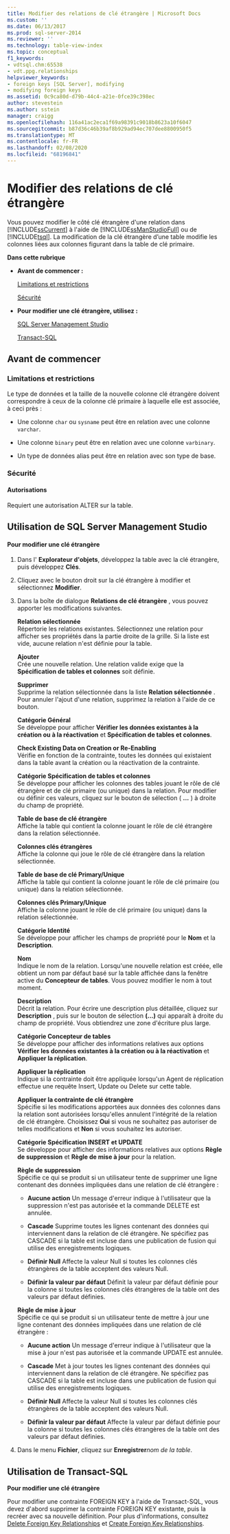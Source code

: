 ```yaml
---
title: Modifier des relations de clé étrangère | Microsoft Docs
ms.custom: ''
ms.date: 06/13/2017
ms.prod: sql-server-2014
ms.reviewer: ''
ms.technology: table-view-index
ms.topic: conceptual
f1_keywords:
- vdtsql.chm:65538
- vdt.ppg.relationships
helpviewer_keywords:
- foreign keys [SQL Server], modifying
- modifying foreign keys
ms.assetid: 0c9ca80d-d79b-44c4-a21e-0fce39c398ec
author: stevestein
ms.author: sstein
manager: craigg
ms.openlocfilehash: 116a41ac2eca1f69a98391c9018b8623a10f6047
ms.sourcegitcommit: b87d36c46b39af8b929ad94ec707dee8800950f5
ms.translationtype: MT
ms.contentlocale: fr-FR
ms.lasthandoff: 02/08/2020
ms.locfileid: "68196841"
---
```

# <a name="modify-foreign-key-relationships"></a>Modifier des relations de clé étrangère
  Vous pouvez modifier le côté clé étrangère d'une relation dans [!INCLUDE[ssCurrent](../../includes/sscurrent-md.md)] à l'aide de [!INCLUDE[ssManStudioFull](../../includes/ssmanstudiofull-md.md)] ou de [!INCLUDE[tsql](../../includes/tsql-md.md)]. La modification de la clé étrangère d’une table modifie les colonnes liées aux colonnes figurant dans la table de clé primaire.  
  
 **Dans cette rubrique**  
  
-   **Avant de commencer :**  
  
     [Limitations et restrictions](#Restrictions)  
  
     [Sécurité](#Security)  
  
-   **Pour modifier une clé étrangère, utilisez :**  
  
     [SQL Server Management Studio](#SSMSProcedure)  
  
     [Transact-SQL](#TsqlProcedure)  
  
##  <a name="BeforeYouBegin"></a> Avant de commencer  
  
###  <a name="Restrictions"></a> Limitations et restrictions  
 Le type de données et la taille de la nouvelle colonne clé étrangère doivent correspondre à ceux de la colonne clé primaire à laquelle elle est associée, à ceci près :  
  
-   Une colonne `char` ou `sysname` peut être en relation avec une colonne `varchar`.  
  
-   Une colonne `binary` peut être en relation avec une colonne `varbinary`.  
  
-   Un type de données alias peut être en relation avec son type de base.  
  
###  <a name="Security"></a> Sécurité  
  
####  <a name="Permissions"></a> Autorisations  
 Requiert une autorisation ALTER sur la table.  
  
##  <a name="SSMSProcedure"></a> Utilisation de SQL Server Management Studio  
  
#### <a name="to-modify-a-foreign-key"></a>Pour modifier une clé étrangère  
  
1.  Dans l' **Explorateur d'objets**, développez la table avec la clé étrangère, puis développez **Clés**.  
  
2.  Cliquez avec le bouton droit sur la clé étrangère à modifier et sélectionnez **Modifier**.  
  
3.  Dans la boîte de dialogue **Relations de clé étrangère** , vous pouvez apporter les modifications suivantes.  
  
     **Relation sélectionnée**  
     Répertorie les relations existantes. Sélectionnez une relation pour afficher ses propriétés dans la partie droite de la grille. Si la liste est vide, aucune relation n'est définie pour la table.  
  
     **Ajouter**  
     Crée une nouvelle relation. Une relation valide exige que la **Spécification de tables et colonnes** soit définie.  
  
     **Supprimer**  
     Supprime la relation sélectionnée dans la liste **Relation sélectionnée** . Pour annuler l'ajout d'une relation, supprimez la relation à l'aide de ce bouton.  
  
     **Catégorie Général**  
     Se développe pour afficher **Vérifier les données existantes à la création ou à la réactivation** et **Spécification de tables et colonnes**.  
  
     **Check Existing Data on Creation or Re-Enabling**  
     Vérifie en fonction de la contrainte, toutes les données qui existaient dans la table avant la création ou la réactivation de la contrainte.  
  
     **Catégorie Spécification de tables et colonnes**  
     Se développe pour afficher les colonnes des tables jouant le rôle de clé étrangère et de clé primaire (ou unique) dans la relation. Pour modifier ou définir ces valeurs, cliquez sur le bouton de sélection ( **...** ) à droite du champ de propriété.  
  
     **Table de base de clé étrangère**  
     Affiche la table qui contient la colonne jouant le rôle de clé étrangère dans la relation sélectionnée.  
  
     **Colonnes clés étrangères**  
     Affiche la colonne qui joue le rôle de clé étrangère dans la relation sélectionnée.  
  
     **Table de base de clé Primary/Unique**  
     Affiche la table qui contient la colonne jouant le rôle de clé primaire (ou unique) dans la relation sélectionnée.  
  
     **Colonnes clés Primary/Unique**  
     Affiche la colonne jouant le rôle de clé primaire (ou unique) dans la relation sélectionnée.  
  
     **Catégorie Identité**  
     Se développe pour afficher les champs de propriété pour le **Nom** et la **Description**.  
  
     **Nom**  
     Indique le nom de la relation. Lorsqu'une nouvelle relation est créée, elle obtient un nom par défaut basé sur la table affichée dans la fenêtre active du **Concepteur de tables**. Vous pouvez modifier le nom à tout moment.  
  
     **Description**  
     Décrit la relation. Pour écrire une description plus détaillée, cliquez sur **Description** , puis sur le bouton de sélection **(...)** qui apparaît à droite du champ de propriété. Vous obtiendrez une zone d'écriture plus large.  
  
     **Catégorie Concepteur de tables**  
     Se développe pour afficher des informations relatives aux options **Vérifier les données existantes à la création ou à la réactivation** et **Appliquer la réplication**.  
  
     **Appliquer la réplication**  
     Indique si la contrainte doit être appliquée lorsqu'un Agent de réplication effectue une requête Insert, Update ou Delete sur cette table.  
  
     **Appliquer la contrainte de clé étrangère**  
     Spécifie si les modifications apportées aux données des colonnes dans la relation sont autorisées lorsqu'elles annulent l'intégrité de la relation de clé étrangère. Choisissez **Oui** si vous ne souhaitez pas autoriser de telles modifications et **Non** si vous souhaitez les autoriser.  
  
     **Catégorie Spécification INSERT et UPDATE**  
     Se développe pour afficher des informations relatives aux options **Règle de suppression** et **Règle de mise à jour** pour la relation.  
  
     **Règle de suppression**  
     Spécifie ce qui se produit si un utilisateur tente de supprimer une ligne contenant des données impliquées dans une relation de clé étrangère :  
  
    -   **Aucune action** Un message d'erreur indique à l'utilisateur que la suppression n'est pas autorisée et la commande DELETE est annulée.  
  
    -   **Cascade** Supprime toutes les lignes contenant des données qui interviennent dans la relation de clé étrangère. Ne spécifiez pas CASCADE si la table est incluse dans une publication de fusion qui utilise des enregistrements logiques.  
  
    -   **Définir Null** Affecte la valeur Null si toutes les colonnes clés étrangères de la table acceptent des valeurs Null.  
  
    -   **Définir la valeur par défaut** Définit la valeur par défaut définie pour la colonne si toutes les colonnes clés étrangères de la table ont des valeurs par défaut définies.  
  
     **Règle de mise à jour**  
     Spécifie ce qui se produit si un utilisateur tente de mettre à jour une ligne contenant des données impliquées dans une relation de clé étrangère :  
  
    -   **Aucune action** Un message d'erreur indique à l'utilisateur que la mise à jour n'est pas autorisée et la commande UPDATE est annulée.  
  
    -   **Cascade** Met à jour toutes les lignes contenant des données qui interviennent dans la relation de clé étrangère. Ne spécifiez pas CASCADE si la table est incluse dans une publication de fusion qui utilise des enregistrements logiques.  
  
    -   **Définir Null** Affecte la valeur Null si toutes les colonnes clés étrangères de la table acceptent des valeurs Null.  
  
    -   **Définir la valeur par défaut** Affecte la valeur par défaut définie pour la colonne si toutes les colonnes clés étrangères de la table ont des valeurs par défaut définies.  
  
4.  Dans le menu **Fichier**, cliquez sur **Enregistrer**_nom de la table_.  
  
##  <a name="TsqlProcedure"></a> Utilisation de Transact-SQL  
 **Pour modifier une clé étrangère**  
  
 Pour modifier une contrainte FOREIGN KEY à l'aide de Transact-SQL, vous devez d'abord supprimer la contrainte FOREIGN KEY existante, puis la recréer avec sa nouvelle définition. Pour plus d'informations, consultez [Delete Foreign Key Relationships](delete-foreign-key-relationships.md) et [Create Foreign Key Relationships](create-foreign-key-relationships.md).  
  
###  <a name="TsqlExample"></a>  
